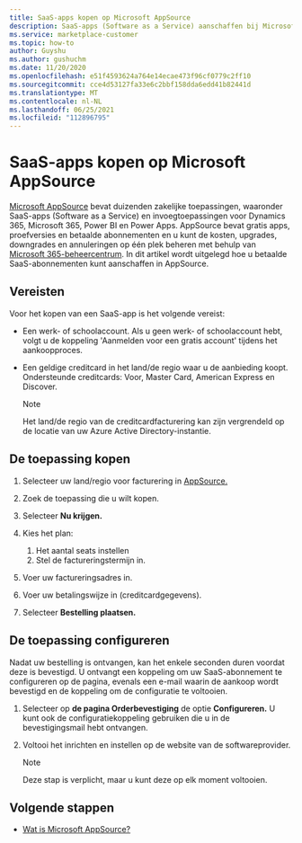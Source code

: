```yaml
---
title: SaaS-apps kopen op Microsoft AppSource
description: SaaS-apps (Software as a Service) aanschaffen bij Microsoft-partners op Microsoft AppSource.
ms.service: marketplace-customer
ms.topic: how-to
author: Guyshu
ms.author: gushuchm
ms.date: 11/20/2020
ms.openlocfilehash: e51f4593624a764e14ecae473f96cf0779c2ff10
ms.sourcegitcommit: cce4d53127fa33e6c2bbf158dda6edd41b82441d
ms.translationtype: MT
ms.contentlocale: nl-NL
ms.lasthandoff: 06/25/2021
ms.locfileid: "112896795"
---
```

# <a name="purchase-saas-apps-on-microsoft-appsource"></a>SaaS-apps kopen op Microsoft AppSource

[Microsoft AppSource](https://appsource.microsoft.com/) bevat duizenden zakelijke toepassingen, waaronder SaaS-apps (Software as a Service) en invoegtoepassingen voor Dynamics 365, Microsoft 365, Power BI en Power Apps. AppSource bevat gratis apps, proefversies en betaalde abonnementen en u kunt de kosten, upgrades, downgrades en annuleringen op één plek beheren met behulp van [Microsoft 365-beheercentrum](/microsoft-365/admin/admin-overview/about-the-admin-center). In dit artikel wordt uitgelegd hoe u betaalde SaaS-abonnementen kunt aanschaffen in AppSource.

## <a name="requirements"></a>Vereisten

Voor het kopen van een SaaS-app is het volgende vereist:

- Een werk- of schoolaccount. Als u geen werk- of schoolaccount hebt, volgt u de koppeling 'Aanmelden voor een gratis account' tijdens het aankoopproces.

- Een geldige creditcard in het land/de regio waar u de aanbieding koopt. Ondersteunde creditcards: Voor, Master Card, American Express en Discover.

    > [!Note]
    > Het land/de regio van de creditcardfacturering kan zijn vergrendeld op de locatie van uw Azure Active Directory-instantie.

## <a name="purchase-the-application"></a>De toepassing kopen

1. Selecteer uw land/regio voor facturering in [AppSource.](https://appsource.microsoft.com/)
1. Zoek de toepassing die u wilt kopen.
1. Selecteer **Nu krijgen.**
1. Kies het plan:

    1. Het aantal seats instellen
    1. Stel de factureringstermijn in.

1. Voer uw factureringsadres in.
1. Voer uw betalingswijze in (creditcardgegevens).
1. Selecteer **Bestelling plaatsen.**

## <a name="configure-the-application"></a>De toepassing configureren

Nadat uw bestelling is ontvangen, kan het enkele seconden duren voordat deze is bevestigd. U ontvangt een koppeling om uw SaaS-abonnement te configureren op de pagina, evenals een e-mail waarin de aankoop wordt bevestigd en de koppeling om de configuratie te voltooien.

1. Selecteer op **de pagina Orderbevestiging** de optie **Configureren.** U kunt ook de configuratiekoppeling gebruiken die u in de bevestigingsmail hebt ontvangen.
1. Voltooi het inrichten en instellen op de website van de softwareprovider.

    > [!Note]
    > Deze stap is verplicht, maar u kunt deze op elk moment voltooien.

## <a name="next-steps"></a>Volgende stappen

- [Wat is Microsoft AppSource?](appsource-overview.md)
